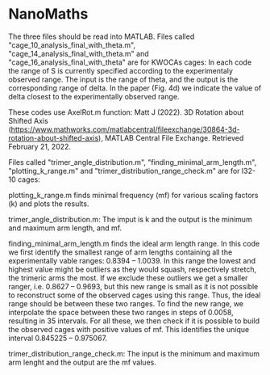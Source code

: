 # NanoMaths
The three files should be read into MATLAB.
Files called "cage_10_analysis_final_with_theta.m", "cage_14_analysis_final_with_theta.m" and "cage_16_analysis_final_with_theta" are for KWOCAs cages:
In each code the range of S is currently specified according to the experimentaly observed range.
The input is the range of theta, and the output is the corresponding range of delta. In the paper (Fig. 4d) we indicate the value of
delta closest to the experimentally observed range.

These codes use AxelRot.m function: Matt J (2022). 3D Rotation about Shifted Axis (https://www.mathworks.com/matlabcentral/fileexchange/30864-3d-rotation-about-shifted-axis), MATLAB Central File Exchange. Retrieved February 21, 2022.

Files called "trimer_angle_distribution.m", "finding_minimal_arm_length.m", "plotting_k_range.m" and "trimer_distribution_range_check.m" are for I32-10 cages:

plotting_k_range.m finds minimal frequency (mf) for various scaling factors (k) and plots the results.

trimer_angle_distribution.m: The imput is k and the output is the minimum and maximum arm length, and mf.

finding_minimal_arm_length.m finds the ideal arm length range. In this code we first identify the smallest range of arm lengths containing all the experimentally vable ranges: 0.8394 – 1.0039. In this range the lowest and highest value might be outliers as they would squash, respectively stretch, the trimeric arms the most. If we exclude these outliers we get a smaller ranger, i.e. 0.8627 – 0.9693, but this new range is small as it is not possible to reconstruct some of the observed cages using this range. Thus, the ideal range should be between these two ranges. To find the new range, we interpolate the space between these two ranges  in steps of 0.0058, resulting in 35 intervals. For all these, we then check if it is possible to build the observed cages with positive values of mf. This identifies the unique interval 0.845225 – 0.975067.

trimer_distribution_range_check.m: The input is the minimum and maximum arm lenght and the output are the mf values.


